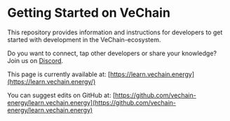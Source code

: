 # Getting Started on VeChain

This repository provides information and instructions for developers to get started with development in the VeChain-ecosystem.

Do you want to connect, tap other developers or share your knowledge? Join us on [Discord](https://discord.gg/dhVCVNbHRT).

This page is currently available at: [https://learn.vechain.energy](https://learn.vechain.energy/)

You can suggest edits on GitHub at: [https://github.com/vechain-energy/learn.vechain.energy](https://github.com/vechain-energy/learn.vechain.energy)
